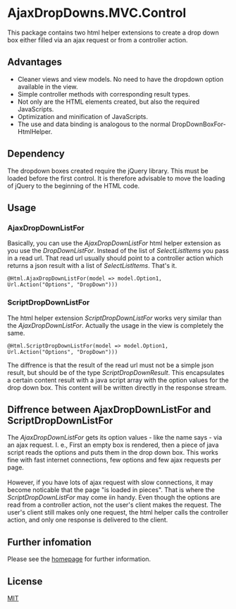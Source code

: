 ﻿# AjaxDropDowns.MVC.Control

This package contains two html helper extensions to create a drop down box either filled via an ajax request or from a controller action.

## Advantages

- Cleaner views and view models. No need to have the dropdown option available in the view.
- Simple controller methods with corresponding result types. 
- Not only are the HTML elements created, but also the required JavaScripts.
- Optimization and minification of JavaScripts.
- The use and data binding is analogous to the normal DropDownBoxFor-HtmlHelper.

## Dependency

The dropdown boxes created require the jQuery library. This must be loaded before the first control. It is therefore advisable to move the loading of jQuery to the beginning of the HTML code.

## Usage

### AjaxDropDownListFor

Basically, you can use the *AjaxDropDownListFor* html helper extension as you use the *DropDownListFor*. Instead of the list of *SelectListItems* you pass in a read url. That read url usually
should point to a controller action which returns a json result with a list of *SelectListItems*. That's it.

```
@Html.AjaxDropDownListFor(model => model.Option1, Url.Action("Options", "DropDown")))
```

### ScriptDropDownListFor

The html helper extension *ScriptDropDownListFor* works very similar than the *AjaxDropDownListFor*. Actually the usage in the view is completely the same.

```
@Html.ScriptDropDownListFor(model => model.Option1, Url.Action("Options", "DropDown")))
```

The diffrence is that the result of the read url must not be a simple json result, but should be of the type *ScriptDropDownResult*. This encapsulates a certain content result with a java script array
with the option values for the drop down box. This content will be written directly in the response stream.

## Diffrence between AjaxDropDownListFor and ScriptDropDownListFor

The *AjaxDropDownListFor* gets its option values - like the name says - via an ajax request. I. e., First an empty box is rendered, then a piece of java script reads the options and puts them in
the drop down box. This works fine with fast internet connections, few options and few ajax requests per page.\
\
However, if you have lots of ajax request with slow connections, it may become noticable that the page "is loaded in pieces". That is where the *ScriptDropDownListFor* may come iin handy. Even though the
options are read from a controller action, not the user's client makes the request. The user's client still makes only one request, the html helper calls the controller action, and only one response is
delivered to the client.

## Further infomation

Please see the [homepage](http://net.rainerthiele.de/Home/Page/AjaxDropDown/Index) for further information.

## License
[MIT](https://choosealicense.com/licenses/mit/)